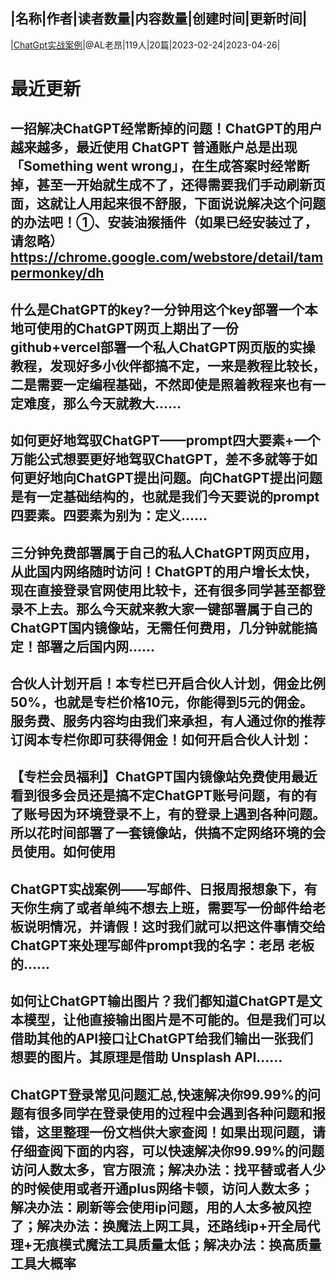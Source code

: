 |名称|作者|读者数量|内容数量|创建时间|更新时间|
---
|[ChatGpt实战案例](https://xiaobot.net/p/git139?refer=0b133df9-27dc-423b-8101-639049001c13)|@AL老昂|119人|20篇|2023-02-24|2023-04-26|

# 最近更新
## 一招解决ChatGPT经常断掉的问题！ChatGPT的用户越来越多，最近使用 ChatGPT 普通账户总是出现「Something went wrong」，在生成答案时经常断掉，甚至一开始就生成不了，还得需要我们手动刷新页面，这就让人用起来很不舒服，下面说说解决这个问题的办法吧！①、安装油猴插件（如果已经安装过了，请忽略）https://chrome.google.com/webstore/detail/tampermonkey/dh
## 什么是ChatGPT的key?一分钟用这个key部署一个本地可使用的ChatGPT网页上期出了一份github+vercel部署一个私人ChatGPT网页版的实操教程，发现好多小伙伴都搞不定，一来是教程比较长，二是需要一定编程基础，不然即使是照着教程来也有一定难度，那么今天就教大......
## 如何更好地驾驭ChatGPT——prompt四大要素+一个万能公式想要更好地驾驭ChatGPT，差不多就等于如何更好地向ChatGPT提出问题。向ChatGPT提出问题是有一定基础结构的，也就是我们今天要说的prompt四要素。四要素为别为：定义......
## 三分钟免费部署属于自己的私人ChatGPT网页应用，从此国内网络随时访问！ChatGPT的用户增长太快，现在直接登录官网使用比较卡，还有很多同学甚至都登录不上去。那么今天就来教大家一键部署属于自己的ChatGPT国内镜像站，无需任何费用，几分钟就能搞定！部署之后国内网......
## 合伙人计划开启！本专栏已开启合伙人计划，佣金比例50%，也就是专栏价格10元，你能得到5元的佣金。服务费、服务内容均由我们来承担，有人通过你的推荐订阅本专栏你即可获得佣金！如何开启合伙人计划：
## 【专栏会员福利】ChatGPT国内镜像站免费使用最近看到很多会员还是搞不定ChatGPT账号问题，有的有了账号因为环境登录不上，有的登录上遇到各种问题。所以花时间部署了一套镜像站，供搞不定网络环境的会员使用。如何使用
## ChatGPT实战案例——写邮件、日报周报想象下，有天你生病了或者单纯不想去上班，需要写一份邮件给老板说明情况，并请假！这时我们就可以把这件事情交给ChatGPT来处理写邮件prompt我的名字：老昂 老板的......
## 如何让ChatGPT输出图片？我们都知道ChatGPT是文本模型，让他直接输出图片是不可能的。但是我们可以借助其他的API接口让ChatGPT给我们输出一张我们想要的图片。其原理是借助 Unsplash API......
## ChatGPT登录常见问题汇总,快速解决你99.99%的问题有很多同学在登录使用的过程中会遇到各种问题和报错，这里整理一份文档供大家查阅！如果出现问题，请仔细查阅下面的内容，可以快速解决你99.99%的问题访问人数太多，官方限流；解决办法：找平替或者人少的时候使用或者开通plus网络卡顿，访问人数太多；解决办法：刷新等会使用ip问题，用的人太多被风控了；解决办法：换魔法上网工具，还路线ip+开全局代理+无痕模式魔法工具质量太低；解决办法：换高质量工具大概率


